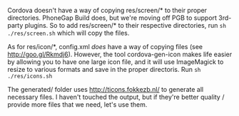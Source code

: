 Cordova doesn't have a way of copying res/screen/* to their proper directories. PhoneGap Build does, but we're moving
off PGB to support 3rd-party plugins. So to add res/screen/* to their respective directories, run `sh ./res/screen.sh`
which will copy the files.

As for res/icon/*, config.xml *does* have a way of copying files (see http://goo.gl/Rkmdj6). However, the tool cordova-gen-icon
makes life easier by allowing you to have one large icon file, and it will use ImageMagick to resize to various formats
and save in the proper directoris. Run `sh ./res/icons.sh`

The generated/ folder uses http://ticons.fokkezb.nl/ to generate all necessary files. I haven't touched the output, but
if they're better quality / provide more files that we need, let's use them.